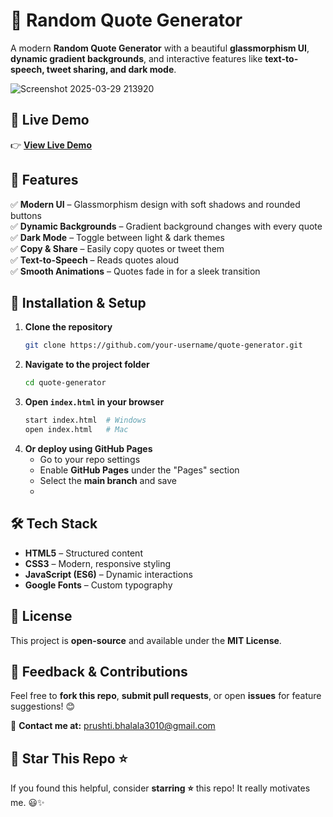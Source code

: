 # 🎯 Random Quote Generator

A modern **Random Quote Generator** with a beautiful **glassmorphism UI**, **dynamic gradient backgrounds**, and interactive features like **text-to-speech, tweet sharing, and dark mode**.

![Screenshot 2025-03-29 213920](https://github.com/user-attachments/assets/a0b62bb5-f5cf-4e49-847a-d4a0266e7ca6)


## 🔗 Live Demo

👉 **[View Live Demo](https://bhalalaprushti30.github.io/Random-Quote-Generator/)**  

## 📌 Features

✅ **Modern UI** – Glassmorphism design with soft shadows and rounded buttons  
✅ **Dynamic Backgrounds** – Gradient background changes with every quote  
✅ **Dark Mode** – Toggle between light & dark themes  
✅ **Copy & Share** – Easily copy quotes or tweet them  
✅ **Text-to-Speech** – Reads quotes aloud  
✅ **Smooth Animations** – Quotes fade in for a sleek transition  

## 🚀 Installation & Setup

1. **Clone the repository**  
   ```sh
   git clone https://github.com/your-username/quote-generator.git
   ```
2. **Navigate to the project folder**  
   ```sh
   cd quote-generator
   ```
3. **Open `index.html` in your browser**  
   ```sh
   start index.html  # Windows
   open index.html   # Mac
   ```
4. **Or deploy using GitHub Pages**  
   - Go to your repo settings  
   - Enable **GitHub Pages** under the "Pages" section  
   - Select the **main branch** and save
   - 

## 🛠 Tech Stack

- **HTML5** – Structured content  
- **CSS3** – Modern, responsive styling  
- **JavaScript (ES6)** – Dynamic interactions  
- **Google Fonts** – Custom typography  

## 📜 License

This project is **open-source** and available under the **MIT License**.

## 💬 Feedback & Contributions

Feel free to **fork this repo**, **submit pull requests**, or open **issues** for feature suggestions! 😊  

📩 **Contact me at:** [prushti.bhalala3010@gmail.com](prushti.bhalala3010@gmail.com)  

## 🚀 Star This Repo ⭐

If you found this helpful, consider **starring ⭐** this repo! It really motivates me. 😃✨  
